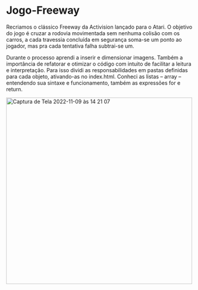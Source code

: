 # Jogo-Freeway

Recriamos o clássico Freeway da Activision lançado para o Atari.
O objetivo do jogo é cruzar a rodovia movimentada sem nenhuma colisão com os carros, a cada travessia concluída em segurança soma-se um ponto ao jogador, mas pra cada tentativa falha subtrai-se um.

Durante o processo aprendi a inserir e dimensionar imagens. Também a importância de refatorar e otimizar o código com intuito de facilitar a leitura e interpretação. Para isso dividi as responsabilidades em pastas definidas para cada objeto, ativando-as no index.html. Conheci as listas – array – entendendo sua sintaxe e funcionamento, também as expressões for e return.

<img width="500" alt="Captura de Tela 2022-11-09 às 14 21 07" src="https://user-images.githubusercontent.com/116317572/200910317-5fd505c9-5e27-491d-83e2-85e1f3cbcc4b.png">

